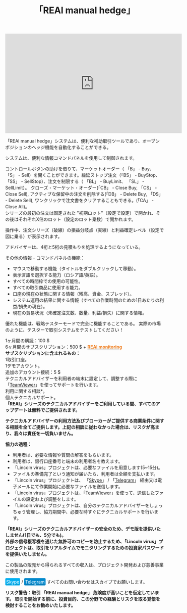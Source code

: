 ﻿---
layout: post-ea

group: 技術顧問
title: 「REAl manual hedge」
meta: 「REAl manual hedge」システムは、便利な補助取引ツールであり、オープンポジションのヘッジ機能を自動化することができる。 この製品の販売から得られるすべての収入は、プロジェクト開発および慈善事業に使用されます。

logo: real_manual_hedge.svg
og: img/og-real-manual-hedge.jpg

order: 8

category: ea

lang: jp
ref: real_manual_hedge
---

<div class="video-container mb-3">
  <iframe class="mx-auto d-block" width="560" height="315" src="https://www.youtube.com/embed/rZQnHByerlY?rel=0&amp;controls=2&amp;showinfo=0" frameborder="0" allow="autoplay; encrypted-media" allowfullscreen> </iframe>
</div>


「REAl manual hedge」システムは、便利な補助取引ツールであり、オープンポジションのヘッジ機能を自動化することができる。  

システムは、便利な情報コマンドパネルを使用して制御されます。  

コントロールボタンの助けを借りて、マーケットオーダー（ 「B」 - Buy、 「S」 - Sell）を開くことができます。繰延ストップ注文（「BS」 - BuyStop、「SS」 - SellStop）、注文を制限する（ 「BL」 - BuyLimit、 「SL」 - SellLimit）。 クローズ・マーケット・オーダー(「CB」 - Close Buy, 「CS」 - Close Sell),
アクティブな保留中の注文を削除する(「DB」 - Delete Buy, 「DS」 - Delete Sell), ワンクリックで注文書をクリアすることもできる。(「CA」 - Close All)。  
シリーズの最初の注文は固定された "初期ロット"（設定で設定）で開かれ、その後はそれぞれX倍のロット（設定のロット乗数）で開かれます。  

操作中、注文シリーズ（破線）の損益分岐点（実線）と利益確定レベル（設定で図に乗る）が表示されます。  

アドバイザーは、4桁と5桁の見積もりを処理するようになっている。  

その他の情報 - コマンドパネルの機能：

  - マウスで移動する機能（タイトルをダブルクリックして移動）。
  - 表示言語を選択する能力（ロシア語/英語）。
  - すべての時間枠での使用の可能性。
  - すべての取引商品に使用する能力。
  - 口座の現在の状態に関する情報（残高、資金、スプレッド）。
  - システム運用の結果に関する情報（すべての作業時間のための1日あたりの利益/損失の現在）。
  - 現在の貿易状況（未確定注文数、数量、利益/損失）に関する情報。
  
優れた機能は、戦略テスターモードで完全に機能することである。 実際の市場のように、テスターで取引システムをテストしてください！

1ヶ月間の購読：100 $  
  6ヶ月間のサブスクリプション：500 $ + **<a href="https://lincolnvirus.com/projects/jp/forex/real_monitoring.html" target="_blank"><span style="color:#f07e20">REAl monitoring</span></a>**  
  **サブスクリプションに含まれるもの：**  
  1取引口座。  
  1デモアカウント。  
  追加のアカウント接続：5 $  
  テクニカルアドバイザーを利用者の端末に設定して、調整する際に「<a href="https://www.teamviewer.com/" target="_blank">TeamViewer</a>」を使ってサポートを行います。  
  利用に関する相談*。  
  個人テクニカルサポート。  
  **「REAl」シリーズのテクニカルアドバイザーをご利用している間、すべてのアップデートは無料でご提供されます。**
  
  **テクニカルアドバイザーの利用方法及びブローカーがご提供する商業条件に関する相談を全てご提供します。上記の相談に従わなかった場合は、リスクが高まり、我々は責任を一切負いません。**
  
  **協力の過程：**  

- 利用者は、必要な情報や質問の解答をもらいます。  
- 利用者は、銀行口座番号と端末の利用者名を教えます。  
- 「Lincoln virus」プロジェクトは、必要なファイルを用意します(5~15分)。  
- ファイルの準備完了という通知が届いたら、利用者は全額を支払います。  
- 「Lincoln virus」プロジェクトは、 「<a href="skype:chutkoy89?call" target="_blank">Skype</a>」 / 「<a href="https://t.me/chutkoy" target="_blank">Telegram</a>」 経由又は電子メールにて作業開始に必要なファイルを送信します。  
- 「Lincoln virus」プロジェクトは、「<a href="https://www.teamviewer.com/" target="_blank">TeamViewer</a>」を使って、送信したファイルの設定および調整をします。  
- 「Lincoln virus」プロジェクトは、自分のテクニカルアドバイザーをしょっちゅう管理し、協力期間中、必要な時すぐにテクニカルサポートを行います。  

**「REAl」シリーズのテクニカルアドバイザーの安全のため、デモ版を提供いたしません(1日でも、5分でも)。**  
**外部の信号複写機を通じた無許可のコピーを防止するため、「Lincoln virus」プロジェクトは、取引をリアルタイムでモニタリングするための投資家パスワードを提供いたしません。**

この製品の販売から得られるすべての収入は、プロジェクト開発および慈善事業に使用されます。  

<a href="skype:chutkoy89?call" target="_blank"><span style="background-color:#00aff0; color:white; padding:3px; border-radius: 3px">Skype</span></a> / <a href="https://t.me/chutkoy" target="_blank"><span style="background-color:#0088cc; color:white; padding:3px; border-radius: 3px">Telegram</span></a> すべてのお問い合わせはスカイプでお願いします。  

**リスク警告：取引 「REAl manual hedge」 危険度が高いことを仮定しています。 取引を開始する前に、投資目的、この分野での経験とリスクを取る覚悟を検討することをお勧めいたします。**
